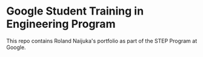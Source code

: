 # Google Student Training in Engineering Program
This repo contains Roland Naijuka's portfolio as part of the  STEP  Program at Google.

